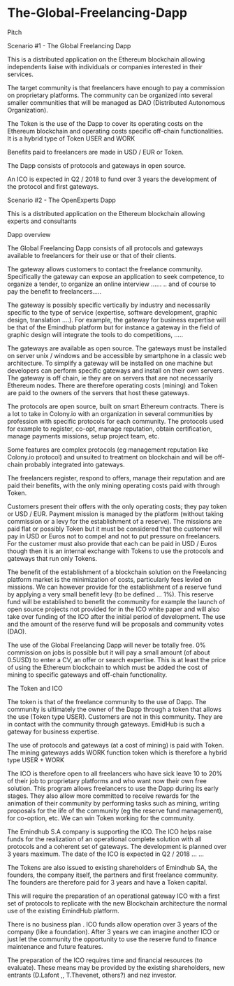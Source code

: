 # The-Global-Freelancing-Dapp

Pitch

Scenario #1 - The Global Freelancing Dapp


This is a distributed application on the Ethereum blockchain allowing independents liaise with individuals or companies interested in their services.


The target community is that freelancers have enough to pay a commission on proprietary platforms. The community can be organized into several smaller communities that will be managed as DAO (Distributed Autonomous Organization).


The Token is the use of the Dapp to cover its operating costs on the Ethereum blockchain and operating costs specific off-chain functionalities. It is a hybrid type of Token USER and WORK


Benefits paid to freelancers are made in USD / EUR or Token. 


The Dapp consists of protocols and gateways in open source. 


An ICO is expected in Q2 / 2018 to fund over 3 years the development of the protocol and  first gateways.

Scenario #2 - The OpenExperts Dapp

This is a distributed application on the Ethereum blockchain allowing experts and consultants 


Dapp overview

The Global Freelancing Dapp  consists of all protocols and gateways available to freelancers for their use or that of their clients.


The gateway allows customers to contact the freelance community. Specifically the gateway can expose an application to seek competence, to organize a tender, to organize an online interview ...... .. and of course to pay the benefit to freelancers.....


The gateway is possibly specific vertically by industry and necessarily specific to the type of service (expertise, software development, graphic design, translation ....). For example, the gateway for business expertise will be that of the Emindhub platform but for instance a gateway in the field of graphic design will integrate the tools to do competitions, ..... 


The gateways are available as open source. The gateways must be installed on server unix / windows and be accessible by smartphone in a classic web architecture. To simplify a gateway will be installed on one machine but developers can perform specific gateways and install on their own servers. The gateway is off chain, ie they are on servers that are not necessarily Ethereum nodes. There are therefore operating costs (mining) and Token are paid to the owners of the servers that host these gateways. 


The protocols are open source, built on smart Ethereum contracts. There is a lot to take in Colony.io with an organization in several communities by profession with specific protocols for each community. The protocols used for example to register, co-opt, manage reputation, obtain certification, manage payments missions, setup project team, etc.


Some features are complex protocols (eg management reputation like Colony.io protocol) and unsuited to treatment on blockchain and will be off-chain probably integrated into gateways.


The freelancers register, respond to offers, manage their reputation and are paid their benefits, with the only mining operating costs paid with through Token. 


Customers present their offers with the only operating costs; they pay token or USD / EUR. Payment mission is managed by the platform (without taking commission or a levy for the establishment of a reserve). The missions are paid flat or possibly Token but it must be considered that the customer will pay in USD or Euros not to compel and not to put pressure on freelancers. For the customer must also provide that each can be paid in USD / Euros though then it is an internal exchange with Tokens to use the protocols and gateways that run only Tokens.


The benefit of the establishment of a blockchain solution on the Freelancing platform market is the minimization of costs, particularly fees levied on missions. We can however provide for the establishment of a reserve fund by applying a very small benefit levy (to be defined ... 1%). This reserve fund will be established to benefit the community for example the launch of open source projects not provided for in the ICO white paper and will also take over funding of the ICO after the initial period of development. The use and the amount of the reserve fund will be proposals and community votes (DAO).


The use of the Global Freelancing Dapp will never be totally free. 0% commission on jobs is possible but it will pay a small amount (of about 0.5USD) to enter a CV, an offer or search expertise. This is at least the price of using the Ethereum blockchain to which must be added the cost of mining to specific gateways and off-chain functionality.


The Token and ICO


The token is that of the freelance community to the use of Dapp. The community is ultimately the owner of the Dapp through a token that allows the use (Token type USER). Customers are not in this community. They are in contact with the community through gateways. EmidHub is such a gateway for business expertise.


The use of protocols and gateways (at a cost of mining) is paid with Token. The mining gateways adds WORK function token which is therefore a hybrid type USER + WORK


The ICO is therefore open to all freelancers who have sick leave 10 to 20% of their job to proprietary platforms and who want now their own free solution. This program allows freelancers to use the Dapp during its early stages. They also allow more committed to receive rewards for the animation of their community by performing tasks such as mining, writing proposals for the life of the community (eg the reserve fund management), for co-option, etc. We can win Token working for the community.


The Emindhub S.A company is supporting the ICO. The ICO helps raise funds for the realization of an operational complete solution with all protocols and a coherent set of gateways. The development is planned over 3 years maximum. The date of the ICO is expected in Q2 / 2018 ... ...


The Tokens are also issued to existing shareholders of Emindhub SA, the founders, the company itself, the partners and first freelance community. The founders are therefore paid for 3 years and have a Token capital.


This will require the preparation of an operational gateway ICO with a first set of protocols to replicate with the new Blockchain architecture the normal use of the existing EmindHub platform.


There is no business plan . ICO funds allow operation over 3 years of the company (like a foundation). After 3 years we can imagine another ICO or just let the community the opportunity to use the reserve fund to finance maintenance and future features.


The preparation of the ICO requires time and financial resources (to evaluate). These means may be provided by the existing shareholders, new entrants (D.Lafont ,, T.Thevenet, others?) and nez investor.


